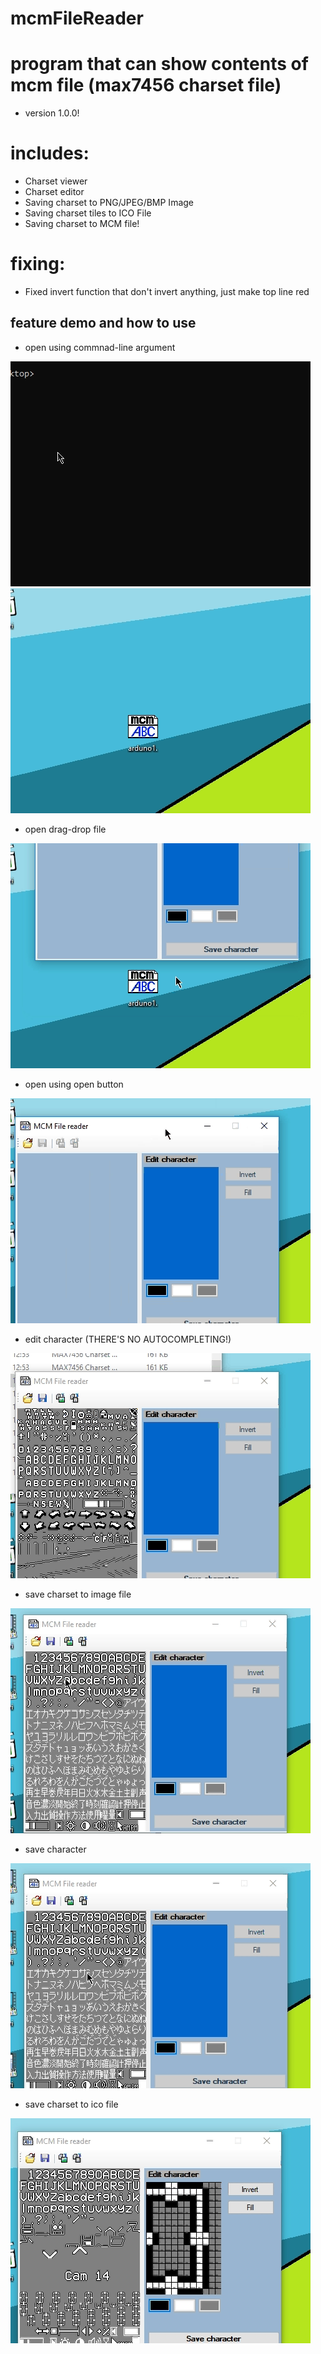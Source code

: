 # mcmFileReader
program that can show contents of mcm file (max7456 charset file)
=====================
- version 1.0.0!
# includes:
+ Charset viewer
+ Charset editor
+ Saving charset to PNG/JPEG/BMP Image
+ Saving charset tiles to ICO File
+ Saving charset to MCM file!

# fixing:
+ Fixed invert function that don't invert anything, just make top line red

## feature demo and how to use
- open using commnad-line argument

![ex8.png](https://raw.githubusercontent.com/C91LCA/mcmFileReader/master/ex_a/ex8.png "open using commandLineArgs")
![ex1.png](https://raw.githubusercontent.com/C91LCA/mcmFileReader/master/ex_a/ex1.png "open using commandLineArgs")

- open drag-drop file

![ex2.png](https://raw.githubusercontent.com/C91LCA/mcmFileReader/master/ex_a/ex2.png "ofdsafdsfdsf")

- open using open button

![ex3.png](https://raw.githubusercontent.com/C91LCA/mcmFileReader/master/ex_a/ex3.png "open using oopen button")

- edit character (THERE'S NO AUTOCOMPLETING!)

![ex4.png](https://raw.githubusercontent.com/C91LCA/mcmFileReader/master/ex_a/ex4.png "edit character")

- save charset to image file

![ex5.png](https://raw.githubusercontent.com/C91LCA/mcmFileReader/master/ex_a/ex5.png "save character to img")

- save character

![ex6.png](https://raw.githubusercontent.com/C91LCA/mcmFileReader/master/ex_a/ex6.png "savecharacter")

- save charset to ico file 

![ex7.png](https://raw.githubusercontent.com/C91LCA/mcmFileReader/master/ex_a/ex7.png "save charset to ico")
